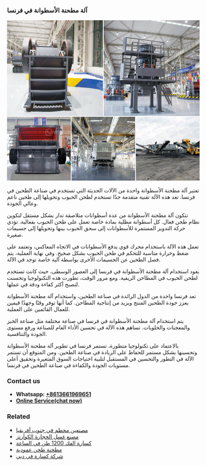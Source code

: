 <h3>آلة مطحنة الأسطوانة في فرنسا</h3><img src='1701746422.jpg' alt=''><p>تعتبر آلة مطحنة الأسطوانة واحدة من الآلات الحديثة التي تستخدم في صناعة الطحين في فرنسا. تعد هذه الآلة تقنية متقدمة جدًا تستخدم لطحن الحبوب وتحويلها إلى طحين ناعم وعالي الجودة.</p><p>تتكون آلة مطحنة الأسطوانة من عدة أسطوانات متلاصقة تدار بشكل مستقل لتكوين نظام طحن فعال. كل أسطوانة مطلية بمادة خاصة تعمل على طحن الحبوب بفعالية. تؤدي حركة التدوير المستمرة للأسطوانات إلى سحق الحبوب بينها وتحويلها إلى جسيمات صغيرة.</p><p>تعمل هذه الآلة باستخدام محرك قوي يدفع الأسطوانات في الاتجاه المعاكس، وتعتمد على ضغط وحرارة مناسبة للتحكم في طحن الحبوب بشكل صحيح. وفي نهاية العملية، يتم فصل الطحين عن الجسيمات الأخرى بواسطة آلية خاصة توجد في الآلة.</p><p>يعود استخدام آلة مطحنة الأسطوانة في فرنسا إلى العصور الوسطى، حيث كانت تستخدم لطحن الحبوب في المطاحن الريفية. ومع مرور الوقت، تطورت هذه التكنولوجيا وتحسنت لتصبح أكثر كفاءة ودقة في عملها.</p><p>تعد فرنسا واحدة من الدول الرائدة في صناعة الطحين، واستخدام آلة مطحنة الأسطوانة يعزز جودة الطحين المنتج ويزيد من إنتاجية المطاحن. كما أنها توفر وقتًا وجهدًا قيمين للعمال القائمين على العملية.</p><p>يتم استخدام آلة مطحنة الأسطوانة في فرنسا في صناعة مختلفة مثل صناعة الخبز والمعجنات والحلويات. تساهم هذه الآلة في تحسين الأداء العام للصناعة ورفع مستوى الجودة والتنافسية.</p><p>بالاعتماد على تكنولوجيا متطورة، تستمر فرنسا في تطوير آلة مطحنة الأسطوانة وتحسينها بشكل مستمر للحفاظ على الريادة في صناعة الطحين. ومن المتوقع أن تستمر الآلة في التطور والتحسين في المستقبل لتلبية احتياجات السوق المتغيرة وتحقيق أعلى مستويات الجودة والكفاءة في صناعة الطحين في فرنسا.</p><h3>Contact us</h3><ul><li><strong>Whatsapp:&nbsp;<a href="https://wa.me/8613661969651">+8613661969651</a></strong></li><li><a href="https://swt.shibang-china.com/?git&amp;zhl&amp;آلة مطحنة الأسطوانة في فرنسا"><strong>Online Service(chat now)</strong></a></li></ul><h3>Related</h3><ul><li><a href='مصنعين محطم في جنوب أفريقيا.md'>مصنعين محطم في جنوب أفريقيا</a></li><li><a href='مصنع غسل الحجارة الكوارتز.md'>مصنع غسل الحجارة الكوارتز</a></li><li><a href='كسارة الفك 1200 طن في الساعة.md'>كسارة الفك 1200 طن في الساعة</a></li><li><a href='مطحنة طحن عمودية.md'>مطحنة طحن عمودية</a></li><li><a href='شركة كسارة في دبي.md'>شركة كسارة في دبي</a></li></ul>